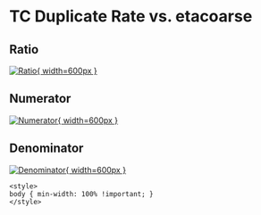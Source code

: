 # TC Duplicate Rate vs. etacoarse

## Ratio

[![Ratio](../mtv/var/TC_duplrate_etacoarse.png){ width=600px }](../mtv/var/TC_duplrate_etacoarse.pdf)

## Numerator

[![Numerator](../mtv/num/TC_duplrate_etacoarse_num.png){ width=600px }](../mtv/num/TC_duplrate_etacoarse_num.pdf)

## Denominator

[![Denominator](../mtv/den/TC_duplrate_etacoarse_den.png){ width=600px }](../mtv/den/TC_duplrate_etacoarse_den.pdf)


``` {=html}
<style>
body { min-width: 100% !important; }
</style>
```
